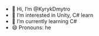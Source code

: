 - 👋 Hi, I’m @KyrykDmytro
- 👀 I’m interested in Unity, C# learn
- 🌱 I’m currently learning C#
- 😄 Pronouns: he
